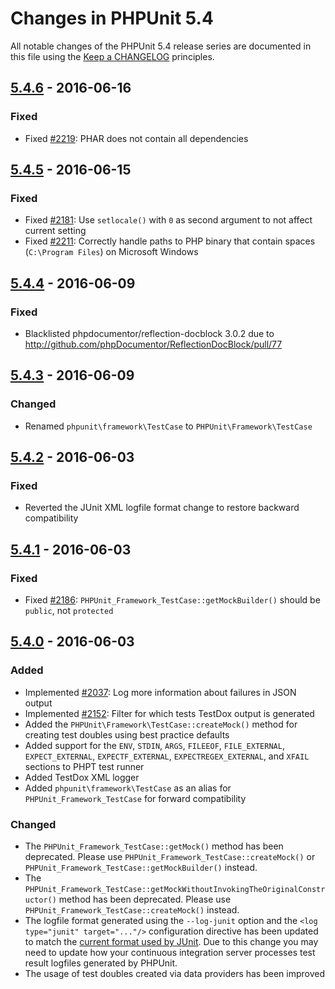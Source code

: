 # Changes in PHPUnit 5.4

All notable changes of the PHPUnit 5.4 release series are documented in this file using the [Keep a CHANGELOG](http://keepachangelog.com/) principles.

## [5.4.6] - 2016-06-16

### Fixed

* Fixed [#2219](http://github.com/sebastianbergmann/phpunit/issues/2219): PHAR does not contain all dependencies

## [5.4.5] - 2016-06-15

### Fixed

* Fixed [#2181](http://github.com/sebastianbergmann/phpunit/issues/2181): Use `setlocale()` with `0` as second argument to not affect current setting
* Fixed [#2211](http://github.com/sebastianbergmann/phpunit/issues/2211): Correctly handle paths to PHP binary that contain spaces (`C:\Program Files`) on Microsoft Windows

## [5.4.4] - 2016-06-09

### Fixed

* Blacklisted phpdocumentor/reflection-docblock 3.0.2 due to http://github.com/phpDocumentor/ReflectionDocBlock/pull/77

## [5.4.3] - 2016-06-09

### Changed

* Renamed `phpunit\framework\TestCase` to `PHPUnit\Framework\TestCase`

## [5.4.2] - 2016-06-03

### Fixed

* Reverted the JUnit XML logfile format change to restore backward compatibility

## [5.4.1] - 2016-06-03

### Fixed

* Fixed [#2186](http://github.com/sebastianbergmann/phpunit/issues/2186): `PHPUnit_Framework_TestCase::getMockBuilder()` should be `public`, not `protected` 

## [5.4.0] - 2016-06-03

### Added

* Implemented [#2037](http://github.com/sebastianbergmann/phpunit/issues/2037): Log more information about failures in JSON output
* Implemented [#2152](http://github.com/sebastianbergmann/phpunit/issues/2152): Filter for which tests TestDox output is generated
* Added the `PHPUnit\Framework\TestCase::createMock()` method for creating test doubles using best practice defaults
* Added support for the `ENV`, `STDIN`, `ARGS`, `FILEEOF`, `FILE_EXTERNAL`, `EXPECT_EXTERNAL`, `EXPECTF_EXTERNAL`, `EXPECTREGEX_EXTERNAL`, and `XFAIL` sections to PHPT test runner
* Added TestDox XML logger
* Added `phpunit\framework\TestCase` as an alias for `PHPUnit_Framework_TestCase` for forward compatibility

### Changed

* The `PHPUnit_Framework_TestCase::getMock()` method has been deprecated. Please use `PHPUnit_Framework_TestCase::createMock()` or `PHPUnit_Framework_TestCase::getMockBuilder()` instead.
* The `PHPUnit_Framework_TestCase::getMockWithoutInvokingTheOriginalConstructor()` method has been deprecated. Please use `PHPUnit_Framework_TestCase::createMock()` instead.
* The logfile format generated using the `--log-junit` option and the `<log type="junit" target="..."/>` configuration directive has been updated to match the [current format used by JUnit](http://llg.cubic.org/docs/junit/). Due to this change you may need to update how your continuous integration server processes test result logfiles generated by PHPUnit.
* The usage of test doubles created via data providers has been improved

[5.4.6]: http://github.com/sebastianbergmann/phpunit/compare/5.4.5...5.4.6
[5.4.5]: http://github.com/sebastianbergmann/phpunit/compare/5.4.4...5.4.5
[5.4.4]: http://github.com/sebastianbergmann/phpunit/compare/5.4.3...5.4.4
[5.4.3]: http://github.com/sebastianbergmann/phpunit/compare/5.4.2...5.4.3
[5.4.2]: http://github.com/sebastianbergmann/phpunit/compare/5.4.1...5.4.2
[5.4.1]: http://github.com/sebastianbergmann/phpunit/compare/5.4.0...5.4.1
[5.4.0]: http://github.com/sebastianbergmann/phpunit/compare/5.3...5.4.0

